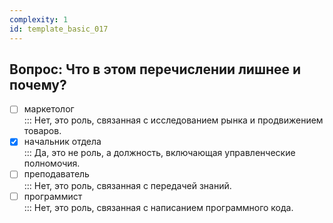 ```yaml
---
complexity: 1
id: template_basic_017
---
```

## Вопрос: Что в этом перечислении лишнее и почему?

- [ ] маркетолог  
  ::: Нет, это роль, связанная с исследованием рынка и продвижением товаров.  
- [x] начальник отдела  
  ::: Да, это не роль, а должность, включающая управленческие полномочия.  
- [ ] преподаватель  
  ::: Нет, это роль, связанная с передачей знаний.  
- [ ] программист  
  ::: Нет, это роль, связанная с написанием программного кода.